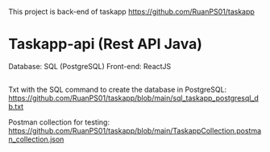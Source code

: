 This project is back-end of taskapp
https://github.com/RuanPS01/taskapp

# Taskapp-api (Rest API Java)

Database: SQL (PostgreSQL)
Front-end: ReactJS

##
Txt with the SQL command to create the database in PostgreSQL: 
https://github.com/RuanPS01/taskapp/blob/main/sql_taskapp_postgresql_db.txt

Postman collection for testing: https://github.com/RuanPS01/taskapp/blob/main/TaskappCollection.postman_collection.json
